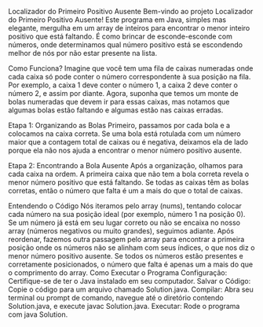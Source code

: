 Localizador do Primeiro Positivo Ausente
Bem-vindo ao projeto Localizador do Primeiro Positivo Ausente! Este programa em Java, simples mas elegante, mergulha em um array de inteiros para encontrar o menor inteiro positivo que está faltando. É como brincar de esconde-esconde com números, onde determinamos qual número positivo está se escondendo melhor de nós por não estar presente na lista.

Como Funciona?
Imagine que você tem uma fila de caixas numeradas onde cada caixa só pode conter o número correspondente à sua posição na fila. Por exemplo, a caixa 1 deve conter o número 1, a caixa 2 deve conter o número 2, e assim por diante. Agora, suponha que temos um monte de bolas numeradas que devem ir para essas caixas, mas notamos que algumas bolas estão faltando e algumas estão nas caixas erradas.

Etapa 1: Organizando as Bolas
Primeiro, passamos por cada bola e a colocamos na caixa correta. Se uma bola está rotulada com um número maior que a contagem total de caixas ou é negativa, deixamos ela de lado porque ela não nos ajuda a encontrar o menor número positivo ausente.

Etapa 2: Encontrando a Bola Ausente
Após a organização, olhamos para cada caixa na ordem. A primeira caixa que não tem a bola correta revela o menor número positivo que está faltando. Se todas as caixas têm as bolas corretas, então o número que falta é um a mais do que o total de caixas.

Entendendo o Código
Nós iteramos pelo array (nums), tentando colocar cada número na sua posição ideal (por exemplo, número 1 na posição 0).
Se um número já está em seu lugar correto ou não se encaixa no nosso array (números negativos ou muito grandes), seguimos adiante.
Após reordenar, fazemos outra passagem pelo array para encontrar a primeira posição onde os números não se alinham com seus índices, o que nos diz o menor número positivo ausente.
Se todos os números estão presentes e corretamente posicionados, o número que falta é apenas um a mais do que o comprimento do array.
Como Executar o Programa
Configuração: Certifique-se de ter o Java instalado em seu computador.
Salvar o Código: Copie o código para um arquivo chamado Solution.java.
Compilar: Abra seu terminal ou prompt de comando, navegue até o diretório contendo Solution.java, e execute javac Solution.java.
Executar: Rode o programa com java Solution.
